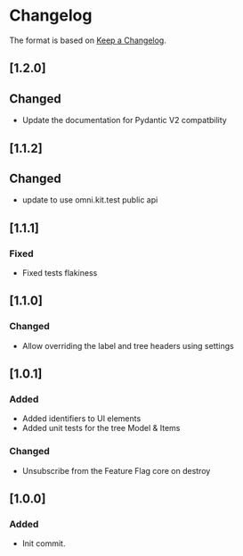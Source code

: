 # Changelog
The format is based on [Keep a Changelog](https://keepachangelog.com/en/1.0.0/).

## [1.2.0]
## Changed
- Update the documentation for Pydantic V2 compatbility

## [1.1.2]
## Changed
- update to use omni.kit.test public api

## [1.1.1]
### Fixed
- Fixed tests flakiness

## [1.1.0]
### Changed
- Allow overriding the label and tree headers using settings

## [1.0.1]
### Added
- Added identifiers to UI elements
- Added unit tests for the tree Model & Items

### Changed
- Unsubscribe from the Feature Flag core on destroy

## [1.0.0]
### Added
- Init commit.
